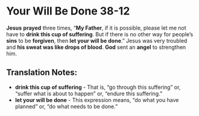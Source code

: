 Your Will Be Done 38-12
=========================


**Jesus** **prayed** three times, “**My Father**, if it is possible,
please let me not have to **drink this cup of suffering**. But if there
is no other way for people’s **sins** to be **forgiven**, then **let
your will be done**.” Jesus was very troubled and **his sweat was like
drops of blood**.  **God** sent an **angel** to strengthen him.

Translation Notes:
------------------

-   **drink this cup of suffering** - That is, “go through this
    suffering” or, “suffer what is about to happen” or, “endure
    this suffering.”
-   **let your will be done** - This expression means, “do what you have
    planned” or, “do what needs to be done.”

